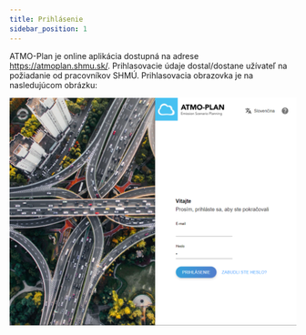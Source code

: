 ```yaml
---
title: Prihlásenie
sidebar_position: 1
---
```


ATMO-Plan je online aplikácia dostupná na adrese https://atmoplan.shmu.sk/. Prihlasovacie údaje dostal/dostane užívateľ na požiadanie od pracovníkov SHMÚ. Prihlasovacia obrazovka je na nasledujúcom obrázku:



![Login](./images/login_sk.png)
